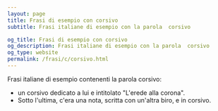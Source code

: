 ```yaml
---
layout: page
title: Frasi di esempio con corsivo 
subtitle: Frasi italiane di esempio con la parola  corsivo

og_title: Frasi di esempio con corsivo 
og_description: Frasi italiane di esempio con la parola  corsivo
og_type: website
permalink: /frasi/c/corsivo.html
---
```


Frasi italiane di esempio contenenti la parola corsivo:


- un corsivo dedicato a lui e intitolato "L'erede alla corona".
- Sotto l'ultima, c'era una nota, scritta con un'altra biro, e in corsivo.
